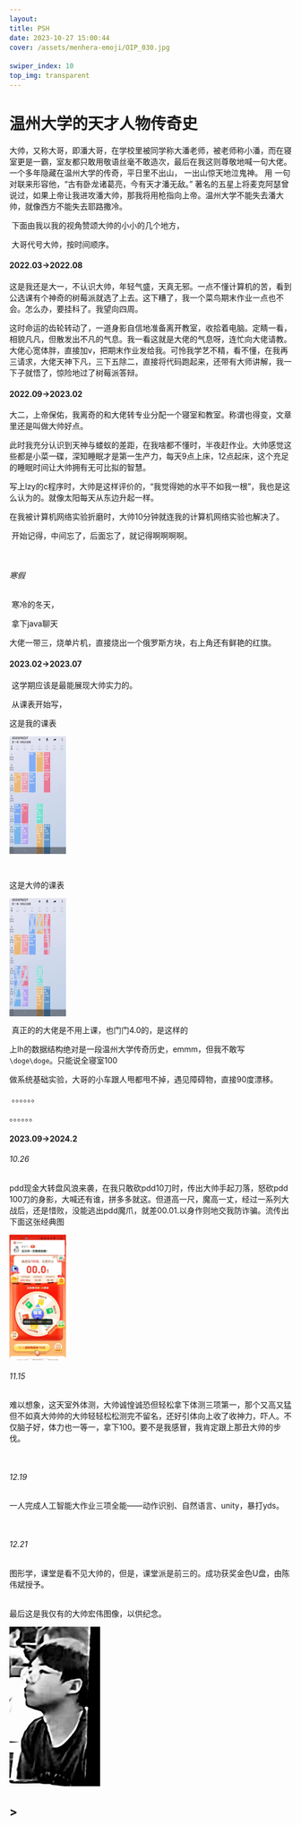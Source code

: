 ```yaml
---
layout: 
title: PSH
date: 2023-10-27 15:00:44
cover: /assets/menhera-emoji/OIP_030.jpg

swiper_index: 10
top_img: transparent
---
```






# 温州大学的天才人物传奇史

​	大帅，又称大哥，即潘大哥，在学校里被同学称大潘老师，被老师称小潘，而在寝室更是一霸，室友都只敢用敬语丝毫不敢造次，最后在我这则尊敬地喊一句大佬。一个多年隐藏在温州大学的传奇，平日里不出山， 一出山惊天地泣鬼神。  用 一句对联来形容他，“古有卧龙诸葛亮，今有天才潘无敌。”   著名的五星上将麦克阿瑟曾说过，如果上帝让我进攻潘大帅，那我将用枪指向上帝。温州大学不能失去潘大帅，就像西方不能失去耶路撒冷。

​	下面由我以我的视角赞颂大帅的小小的几个地方，

​	大哥代号大帅，按时间顺序。

#### 2022.03->2022.08

​	这是我还是大一，不认识大帅，年轻气盛，天真无邪。一点不懂计算机的苦，看到公选课有个神奇的树莓派就选了上去。这下糟了，我一个菜鸟期末作业一点也不会。怎么办，要挂科了。我望向四周。

​	这时命运的齿轮转动了，一道身影自信地准备离开教室，收拾着电脑。定睛一看，相貌凡凡，但散发出不凡的气息。我一看这就是大佬的气息呀，连忙向大佬请教。大佬心宽体胖，直接加v，把期末作业发给我。可怜我学艺不精，看不懂，在我再三请求，大佬天神下凡，三下五除二，直接将代码跑起来，还带有大师讲解，我一下子就悟了，惊险地过了树莓派答辩。



#### 2022.09->2023.02

​	大二，上帝保佑，我离奇的和大佬转专业分配一个寝室和教室。称谓也得变，文章里还是叫做大帅好点。

​	此时我充分认识到天神与蝼蚁的差距，在我啥都不懂时，半夜赶作业。大帅感觉这些都是小菜一碟，深知睡眠才是第一生产力，每天9点上床，12点起床，这个充足的睡眠时间让大帅拥有无可比拟的智慧。

​	写上lzy的c程序时，大帅是这样评价的，“我觉得她的水平不如我一根”，我也是这么认为的。就像太阳每天从东边升起一样。

​	在我被计算机网络实验折磨时，大帅10分钟就连我的计算机网络实验也解决了。

​	开始记得，中间忘了，后面忘了，就记得啊啊啊啊。

​	

###### 	寒假

​	寒冷的冬天，

​	拿下java聊天

​	大佬一带三，烧单片机，直接烧出一个俄罗斯方块，右上角还有鲜艳的红旗。





#### 2023.02->2023.07

​	这学期应该是最能展现大帅实力的。

​	从课表开始写，

这是我的课表

<img src="https://raw.githubusercontent.com/hugevegetable/first-img/main/1.png" alt="1" style="display: block; width: 20%; " />

​	

这是大帅的课表



<img src="https://raw.githubusercontent.com/hugevegetable/first-img/main/%E5%BE%AE%E4%BF%A1%E5%9B%BE%E7%89%87_20231027154903.png" alt="微信图片_20231027154903" style="display: block; width: 20%; " />

​		真正的的大佬是不用上课，也门门4.0的，是这样的

​		上lh的数据结构绝对是一段温州大学传奇历史，emmm，但我不敢写`\doge\doge`。只能说全寝室100

​		做系统基础实验，大哥的小车跟人甩都甩不掉，遇见障碍物，直接90度漂移。

​		。。。。。。

。。。。。。



#### 2023.09->2024.2

###### 10.26

​	pdd现金大转盘风浪来袭，在我只敢砍pdd10刀时，传出大帅手起刀落，怒砍pdd 100刀的身影，大喊还有谁，拼多多就这。但道高一尺，魔高一丈，经过一系列大战后，还是惜败，没能逃出pdd魔爪，就差00.01.以身作则地交我防诈骗。流传出下面这张经典图

<img src="https://raw.githubusercontent.com/hugevegetable/first-img/main/68ac4fe1566e0acabdd54c4767db3d8.jpg" alt="68ac4fe1566e0acabdd54c4767db3d8" style="display: block; width: 20%; " />





###### 	11.15	

​	难以想象，这天室外体测，大帅诚惶诚恐但轻松拿下体测三项第一，那个又高又猛但不如真大帅帅的大帅轻轻松松测完不留名，还好引体向上收了收神力，吓人。不仅脑子好，体力也一等一，拿下100。要不是我感冒，我肯定跟上那丑大帅的步伐。

​	

###### 12.19

​	一人完成人工智能大作业三项全能——动作识别、自然语言、unity，暴打yds。

​	

###### 12.21

​	图形学，课堂是看不见大帅的，但是，课堂派是前三的。成功获奖金色U盘，由陈伟斌授予。

###### 





最后这是我仅有的大帅宏伟图像，以供纪念。

![47dff63e98a69a13cf1f6375ba51355](https://raw.githubusercontent.com/hugevegetable/first-img/main/47dff63e98a69a13cf1f6375ba51355.jpg)











## >